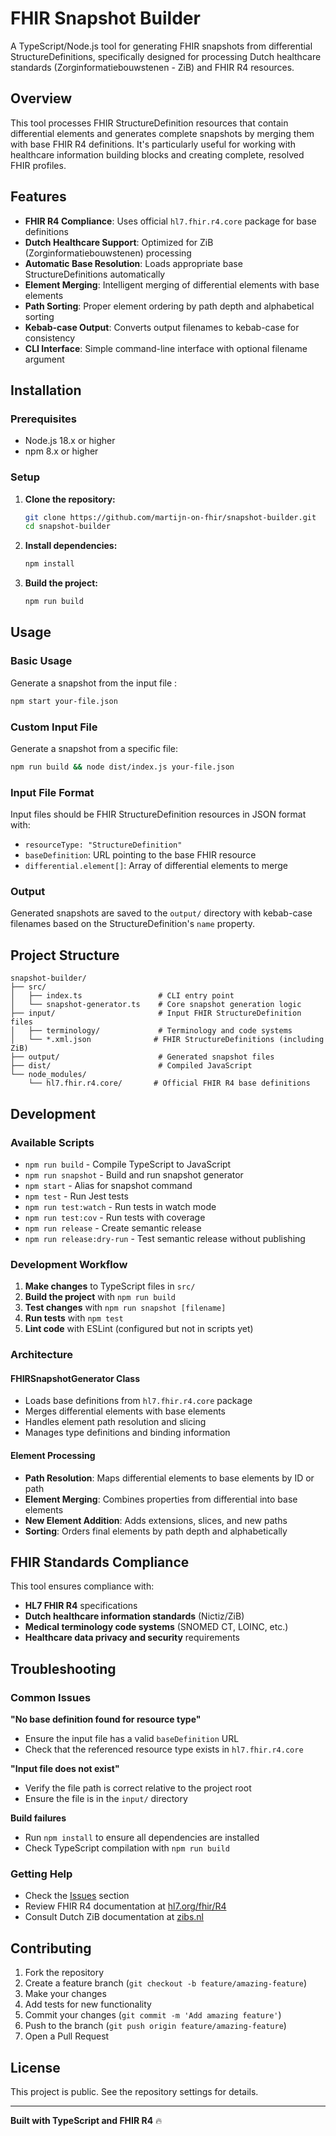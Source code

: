 # FHIR Snapshot Builder

A TypeScript/Node.js tool for generating FHIR snapshots from differential StructureDefinitions, specifically designed for processing Dutch healthcare standards (Zorginformatiebouwstenen - ZiB) and FHIR R4 resources.

## Overview

This tool processes FHIR StructureDefinition resources that contain differential elements and generates complete snapshots by merging them with base FHIR R4 definitions. It's particularly useful for working with healthcare information building blocks and creating complete, resolved FHIR profiles.

## Features

- **FHIR R4 Compliance**: Uses official `hl7.fhir.r4.core` package for base definitions
- **Dutch Healthcare Support**: Optimized for ZiB (Zorginformatiebouwstenen) processing
- **Automatic Base Resolution**: Loads appropriate base StructureDefinitions automatically
- **Element Merging**: Intelligent merging of differential elements with base elements
- **Path Sorting**: Proper element ordering by path depth and alphabetical sorting
- **Kebab-case Output**: Converts output filenames to kebab-case for consistency
- **CLI Interface**: Simple command-line interface with optional filename argument

## Installation

### Prerequisites

- Node.js 18.x or higher
- npm 8.x or higher

### Setup

1. **Clone the repository:**
   ```bash
   git clone https://github.com/martijn-on-fhir/snapshot-builder.git
   cd snapshot-builder
   ```

2. **Install dependencies:**
   ```bash
   npm install
   ```

3. **Build the project:**
   ```bash
   npm run build
   ```

## Usage

### Basic Usage

Generate a snapshot from the input file :
```bash
npm start your-file.json
```

### Custom Input File

Generate a snapshot from a specific file:
```bash
npm run build && node dist/index.js your-file.json
```

### Input File Format

Input files should be FHIR StructureDefinition resources in JSON format with:
- `resourceType: "StructureDefinition"`
- `baseDefinition`: URL pointing to the base FHIR resource
- `differential.element[]`: Array of differential elements to merge

### Output

Generated snapshots are saved to the `output/` directory with kebab-case filenames based on the StructureDefinition's `name` property.

## Project Structure

```
snapshot-builder/
├── src/
│   ├── index.ts                 # CLI entry point
│   └── snapshot-generator.ts    # Core snapshot generation logic
├── input/                       # Input FHIR StructureDefinition files
│   ├── terminology/             # Terminology and code systems
│   └── *.xml.json              # FHIR StructureDefinitions (including ZiB)
├── output/                      # Generated snapshot files
├── dist/                        # Compiled JavaScript
└── node_modules/
    └── hl7.fhir.r4.core/       # Official FHIR R4 base definitions
```

## Development

### Available Scripts

- `npm run build` - Compile TypeScript to JavaScript
- `npm run snapshot` - Build and run snapshot generator
- `npm start` - Alias for snapshot command
- `npm test` - Run Jest tests
- `npm run test:watch` - Run tests in watch mode
- `npm run test:cov` - Run tests with coverage
- `npm run release` - Create semantic release
- `npm run release:dry-run` - Test semantic release without publishing

### Development Workflow

1. **Make changes** to TypeScript files in `src/`
2. **Build the project** with `npm run build`
3. **Test changes** with `npm run snapshot [filename]`
4. **Run tests** with `npm test`
5. **Lint code** with ESLint (configured but not in scripts yet)

### Architecture

#### FHIRSnapshotGenerator Class
- Loads base definitions from `hl7.fhir.r4.core` package
- Merges differential elements with base elements
- Handles element path resolution and slicing
- Manages type definitions and binding information

#### Element Processing
- **Path Resolution**: Maps differential elements to base elements by ID or path
- **Element Merging**: Combines properties from differential into base elements
- **New Element Addition**: Adds extensions, slices, and new paths
- **Sorting**: Orders final elements by path depth and alphabetically

## FHIR Standards Compliance

This tool ensures compliance with:
- **HL7 FHIR R4** specifications
- **Dutch healthcare information standards** (Nictiz/ZiB)
- **Medical terminology code systems** (SNOMED CT, LOINC, etc.)
- **Healthcare data privacy and security** requirements

## Troubleshooting

### Common Issues

**"No base definition found for resource type"**
- Ensure the input file has a valid `baseDefinition` URL
- Check that the referenced resource type exists in `hl7.fhir.r4.core`

**"Input file does not exist"**
- Verify the file path is correct relative to the project root
- Ensure the file is in the `input/` directory

**Build failures**
- Run `npm install` to ensure all dependencies are installed
- Check TypeScript compilation with `npm run build`

### Getting Help

- Check the [Issues](https://github.com/martijn-on-fhir/snapshot-builder/issues) section
- Review FHIR R4 documentation at [hl7.org/fhir/R4](https://hl7.org/fhir/R4/)
- Consult Dutch ZiB documentation at [zibs.nl](https://zibs.nl/)

## Contributing

1. Fork the repository
2. Create a feature branch (`git checkout -b feature/amazing-feature`)
3. Make your changes
4. Add tests for new functionality
5. Commit your changes (`git commit -m 'Add amazing feature'`)
6. Push to the branch (`git push origin feature/amazing-feature`)
7. Open a Pull Request

## License

This project is public. See the repository settings for details.

---

**Built with TypeScript and FHIR R4** 🔥